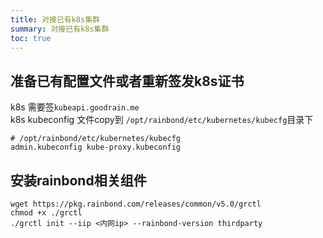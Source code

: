 ```yaml
---
title: 对接已有k8s集群
summary: 对接已有k8s集群
toc: true
---
```



## 准备已有配置文件或者重新签发k8s证书

k8s 需要签`kubeapi.goodrain.me`  
k8s kubeconfig 文件copy到 `/opt/rainbond/etc/kubernetes/kubecfg`目录下  


```
# /opt/rainbond/etc/kubernetes/kubecfg
admin.kubeconfig kube-proxy.kubeconfig
```

## 安装rainbond相关组件

```
wget https://pkg.rainbond.com/releases/common/v5.0/grctl
chmod +x ./grctl
./grctl init --iip <内网ip> --rainbond-version thirdparty 
```